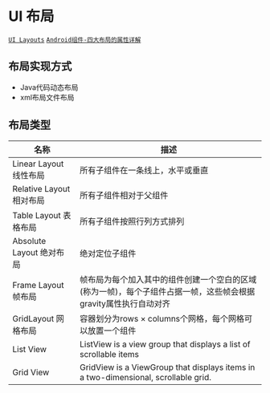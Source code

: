 # UI 布局

[`UI Layouts`](https://www.tutorialspoint.com/android/android_user_interface_layouts.htm)
[`Android组件-四大布局的属性详解`](http://www.cnblogs.com/smyhvae/p/4372222.html)

## 布局实现方式

- Java代码动态布局
- xml布局文件布局

## 布局类型

| 名称 | 描述 |
| ---- | ---- |
| Linear Layout 线性布局 | 所有子组件在一条线上，水平或垂直 | 
| Relative Layout 相对布局 | 所有子组件相对于父组件 |
| Table Layout 表格布局| 所有子组件按照行列方式排列 |
| Absolute Layout 绝对布局 | 绝对定位子组件 |
| Frame Layout 帧布局 | 帧布局为每个加入其中的组件创建一个空白的区域(称为一帧)，每个子组件占据一帧，这些帧会根据gravity属性执行自动对齐 |
| GridLayout 网格布局 | 容器划分为rows × columns个网格，每个网格可以放置一个组件 |
| List View | ListView is a view group that displays a list of scrollable items |
| Grid View | GridView is a ViewGroup that displays items in a two-dimensional, scrollable grid. |